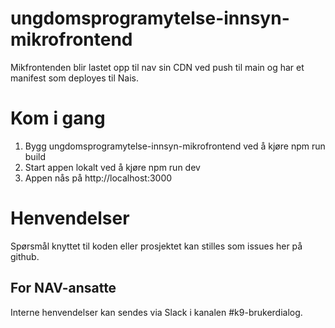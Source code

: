 # ungdomsprogramytelse-innsyn-mikrofrontend

Mikfrontenden blir lastet opp til nav sin CDN ved push til main og har et manifest som deployes til Nais.

# Kom i gang

1. Bygg ungdomsprogramytelse-innsyn-mikrofrontend ved å kjøre npm run build
2. Start appen lokalt ved å kjøre npm run dev
3. Appen nås på http://localhost:3000

# Henvendelser

Spørsmål knyttet til koden eller prosjektet kan stilles som issues her på github.

## For NAV-ansatte

Interne henvendelser kan sendes via Slack i kanalen #k9-brukerdialog.
